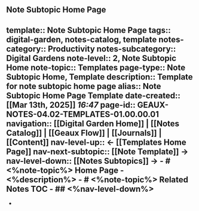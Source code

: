 ## Note Subtopic Home Page
template:: Note Subtopic Home Page
tags:: digital-garden, notes-catalog, template
notes-category:: Productivity
notes-subcategory:: Digital Gardens
note-level:: 2, Note Subtopic Home
note-topic:: Templates
page-type:: Note Subtopic Home, Template
description:: Template for note subtopic home page
alias:: Note Subtopic Home Page Template
date-created::  [[Mar 13th, 2025]] *16:47* 
page-id:: GEAUX-NOTES-04.02-TEMPLATES-01.00.00.01
navigation:: [[Digital Garden Home]] | [[Notes Catalog]] | [[Geaux Flow]] | [[Journals]] | [[Content]]
nav-level-up:: <- [[Templates Home Page]]
nav-next-subtopic:: [[Note Template]] ->
nav-level-down:: [[Notes Subtopics]] ->
	- # <%note-topic%> Home Page
		- <%description%>
	- # <%note-topic%> Related Notes TOC
		- ## <%nav-level-down%>
-
-